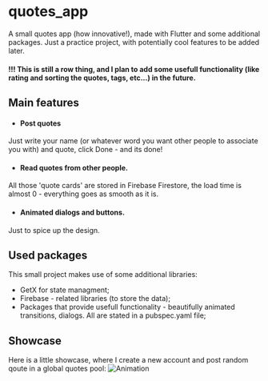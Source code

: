 # quotes_app

A small quotes app (how innovative!), made with Flutter and some additional packages. Just a practice project, with potentially cool features to be added later.
#### !!! This is still a row thing, and I plan to add some usefull functionality (like rating and sorting the quotes, tags, etc...) in the future.

## Main features
- #### Post quotes
Just write your name (or whatever word you want other people to associate you with) and quote, click Done -  and its done! 
- #### Read quotes from other people. 
All those 'quote cards' are stored in Firebase Firestore, the load time is almost 0 - everything goes as smooth as it is. 
- #### Animated dialogs and buttons.
Just to spice up the design.

## Used packages
This small project makes use of some additional libraries:
- GetX for state managment;
- Firebase - related libraries (to store the data);
- Packages that provide usefull functionality - beautifully animated transitions, dialogs. All are stated in a pubspec.yaml file; 
## Showcase
Here is a little showcase, where I create a new account and post random qoute in a global quotes pool:
![Animation](https://user-images.githubusercontent.com/106056121/210274442-55bf73d2-2d4e-4a7a-9e66-2ef068a9719e.gif)


